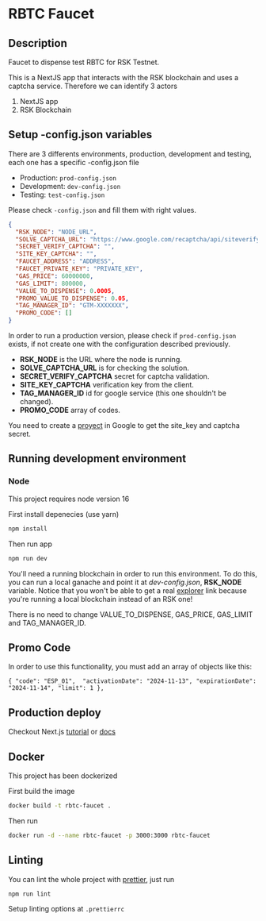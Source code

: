 # RBTC Faucet

## Description

Faucet to dispense test RBTC for RSK Testnet.

This is a NextJS app that interacts with the RSK blockchain and uses a captcha service. Therefore we can identify 3 actors

1. NextJS app
2. RSK Blockchain

## Setup -config.json variables

There are 3 differents environments, production, development and testing, each one has a specific -config.json file 

- Production: `prod-config.json`
- Development: `dev-config.json`
- Testing: `test-config.json`

Please check `-config.json` and fill them with right values.

```json
{
  "RSK_NODE": "NODE_URL", 
  "SOLVE_CAPTCHA_URL": "https://www.google.com/recaptcha/api/siteverify",
  "SECRET_VERIFY_CAPTCHA": "",
  "SITE_KEY_CAPTCHA": "",
  "FAUCET_ADDRESS": "ADDRESS",
  "FAUCET_PRIVATE_KEY": "PRIVATE_KEY",
  "GAS_PRICE": 60000000,
  "GAS_LIMIT": 800000,
  "VALUE_TO_DISPENSE": 0.0005,
  "PROMO_VALUE_TO_DISPENSE": 0.05,
  "TAG_MANAGER_ID": "GTM-XXXXXXX",
  "PROMO_CODE": []
}
```

In order to run a production version, please check if `prod-config.json` exists, if not create one with the configuration described previously.

- **RSK_NODE** is the URL where the node is running.
- **SOLVE_CAPTCHA_URL** is for checking the solution.
- **SECRET_VERIFY_CAPTCHA** secret for captcha validation.
- **SITE_KEY_CAPTCHA** verification key from the client.
- **TAG_MANAGER_ID** id for google service (this one shouldn't be changed).
- **PROMO_CODE** array of codes.

You need to create a [proyect](https://www.google.com/recaptcha/admin) in Google to get the site_key and captcha secret.

## Running development environment

### Node

This project requires node version 16

First install depenecies (use yarn)

```bash
npm install
```

Then run app 

```bash
npm run dev
```

You'll need a running blockchain in order to run this environment. To do this, you can run a local ganache and point it at _dev-config.json_, **RSK_NODE** variable.
Notice that you won't be able to get a real [explorer](https://explorer.testnet.rsk.co/) link because you're running a local blockchain instead of an RSK one!

There is no need to change VALUE_TO_DISPENSE, GAS_PRICE, GAS_LIMIT and TAG_MANAGER_ID.

## Promo Code
In order to use this functionality, you must add an array of objects like this:
```
{ "code": "ESP_01",  "activationDate": "2024-11-13", "expirationDate": "2024-11-14", "limit": 1 },
```

## Production deploy

Checkout Next.js [tutorial](https://nextjs.org/learn/basics/deploying-a-nextjs-app/deploying-to-your-own-environment) or [docs](https://nextjs.org/docs#production-deployment)

## Docker 

This project has been dockerized 

First build the image

```bash
docker build -t rbtc-faucet .
```

Then run

```bash
docker run -d --name rbtc-faucet -p 3000:3000 rbtc-faucet
```

## Linting

You can lint the whole project with [prettier](https://prettier.io/), just run

```bash
npm run lint
```

Setup linting options at `.prettierrc`